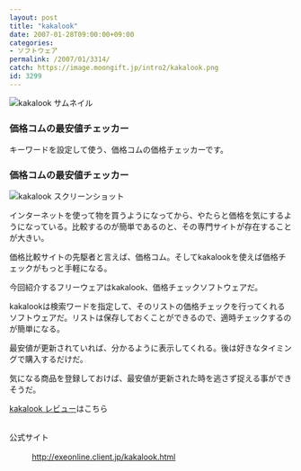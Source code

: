 ```yaml
---
layout: post
title: "kakalook"
date: 2007-01-28T09:00:00+09:00
categories:
- ソフトウェア
permalink: /2007/01/3314/
catch: https://image.moongift.jp/intro2/kakalook.png
id: 3299
---
```

 ![kakalook サムネイル](https://image.moongift.jp/intro2/kakalook.t.png "kakalook サムネイル")
  

### 価格コムの最安値チェッカー
  
キーワードを設定して使う、価格コムの価格チェッカーです。  
<!--more-->  

### 価格コムの最安値チェッカー
  

![kakalook スクリーンショット](https://image.moongift.jp/intro2/kakalook.png "kakalook スクリーンショット")

  

インターネットを使って物を買うようになってから、やたらと価格を気にするようになっている。比較するのが簡単であるのと、その専門サイトが存在することが大きい。

  

価格比較サイトの先駆者と言えば、価格コム。そしてkakalookを使えば価格チェックがもっと手軽になる。

  

今回紹介するフリーウェアはkakalook、価格チェックソフトウェアだ。

  

kakalookは検索ワードを指定して、そのリストの価格チェックを行ってくれるソフトウェアだ。リストは保存しておくことができるので、適時チェックするのが簡単になる。

  

最安値が更新されていれば、分かるように表示してくれる。後は好きなタイミングで購入するだけだ。

  

気になる商品を登録しておけば、最安値が更新された時を逃さず捉える事ができそうだ。

  

[kakalook レビュー](http://fw.moongift.jp/review/i-3315.html)はこちら

  
<dl>
<br><dt>公式サイト</dt>
<br><dd><a href="http://exeonline.client.jp/kakalook.html" target="_blank">http://exeonline.client.jp/kakalook.html</a></dd>
<br>
</dl>